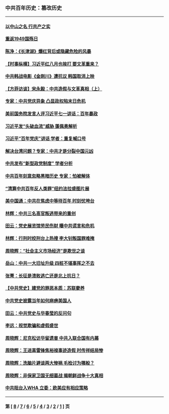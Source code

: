 ### 中共百年历史：篡改历史
---
#### [以中山之名 行共产之实](../../pages/nf1176115/n13346437.md?12060430) 
#### [重返1949国殇日](../../pages/nf1176115/n13346372.md?12060430) 
#### [陈净：《长津湖》爆红背后或隐藏危险的风暴](../../pages/nf1176115/n13314364.md?12060430) 
#### [【时事纵横】习近平红八月也挨打 要文革重来？](../../pages/nf1176115/n13231393.md?12060430) 
#### [中共韩战电影《金刚川》遭抗议 韩国取消上映](../../pages/nf1176115/n13219114.md?12060430) 
#### [【方菲访谈】宋永毅：中共造假与文革真相（上）](../../pages/nf1176115/n13200760.md?12060430) 
#### [专家：中共党庆异象 凸显政权陷末日危机](../../pages/nf1176115/n13067084.md?12060430) 
#### [美前国务院发言人评习近平七一讲话：百年暴政](../../pages/nf1176115/n13066986.md?12060430) 
#### [习近平发“头破血流”威胁 蓬佩奥解析](../../pages/nf1176115/n13063604.md?12060430) 
#### [习近平“百年党庆”讲话 学者：重复喊口号](../../pages/nf1176115/n13061411.md?12060430) 
#### [解决台湾问题？专家：中共才是分裂中国元凶](../../pages/nf1176115/n13060811.md?12060430) 
#### [中共发布“新型政党制度” 学者分析](../../pages/nf1176115/n13056354.md?12060430) 
#### [中共百年刻意忽略黑暗历史 专家：怕被解体](../../pages/nf1176115/n13056056.md?12060430) 
#### [“清算中共百年反人类罪”纽约法拉盛图片展](../../pages/nf1176115/n13052220.md?12060430) 
#### [美中国通：中共在焦虑中等待百年 时刻忧垮台](../../pages/nf1176115/n13048820.md?12060430) 
#### [林辉：中共三名高官叛逃带来的重创](../../pages/nf1176115/n13035206.md?12060430) 
#### [田云：党史展览馆劳民伤财 曝中共谎言和危机](../../pages/nf1176115/n13033900.md?12060430) 
#### [林辉：行刑时绞刑台上热搜 李大钊叛国罪难掩](../../pages/nf1176115/n13031965.md?12060430) 
#### [周晓辉：“社会主义市场经济”是欺世之谈](../../pages/nf1176115/n13024090.md?12060430) 
#### [岳山：中共一大旧址升级 四桩不堪事挥之不去](../../pages/nf1176115/n13021697.md?12060430) 
#### [张菁：长征是溃败逃亡还是北上抗日？](../../pages/nf1176115/n13020585.md?12060430) 
#### [【中共党史】建党的罪恶本质：苏联豢养](../../pages/nf1176115/n13011888.md?12060430) 
#### [中共党史披露当年如何麻痹美国人](../../pages/nf1176115/n12966400.md?12060430) 
#### [田云：中共党史与华春莹的反问句](../../pages/nf1176115/n12765178.md?12060430) 
#### [李远：视觉欺骗和虚假盛世](../../pages/nf1176115/n12993376.md?12060430) 
#### [周晓辉：尼克松访华留遗害 中共入联合国有内幕](../../pages/nf1176115/n12991422.md?12060430) 
#### [周晓辉：王进喜雷锋焦裕禄事迹造假 时传祥结局惨](../../pages/nf1176115/n12985497.md?12060430) 
#### [周晓辉：洗脑片避谈两大惨祸 毛检讨为哪般？](../../pages/nf1176115/n12971285.md?12060430) 
#### [周晓辉：非保家卫国无细菌战 揭朝鲜战争十大真相](../../pages/nf1176115/n12954161.md?12060430) 
#### [中共阻台入WHA 立委：欧美应有相应策略](../../pages/nf1176115/n12939343.md?12060430) 

---
#### 第 [ [8](./8.md?12060430) / [7](./7.md?12060430) / [6](./6.md?12060430) / [5](./5.md?12060430) / [4](./4.md?12060430) / [3](./3.md?12060430) / [2](./2.md?12060430) / [1](./1.md?12060430) ] 页

